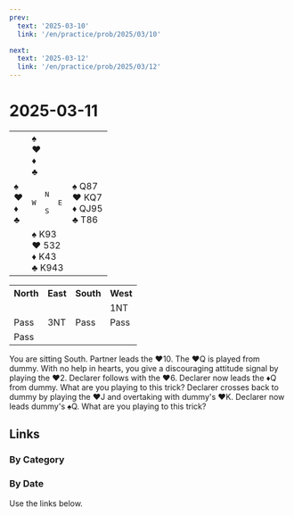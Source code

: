 ```yaml
---
prev:
  text: '2025-03-10'
  link: '/en/practice/prob/2025/03/10'

next:
  text: '2025-03-12'
  link: '/en/practice/prob/2025/03/12'
---
```


# 2025-03-11

<table class="deal">
	<tr>
		<td></td>
		<td>♠ <br>♥ <br>♦ <br>♣ </td>
		<td></td>
	</tr>
	<tr>
		<td>♠ <br>♥ <br>♦ <br>♣ </td>
		<td><pre>   N<br>W     E<br>   S</pre></td>
		<td>♠ Q87<br>♥ KQ7<br>♦ QJ95<br>♣ T86</td>
	</tr>
	<tr>
		<td></td>
		<td>♠ K93<br>♥ 532<br>♦ K43<br>♣ K943</td>
		<td></td>
	</tr>
</table>

<table class="auction">
	<tr>
		<th>North</th>
		<th>East</th>
		<th>South</th>
		<th>West</th>
	</tr>
	<tr>
		<td></td>
		<td></td>
		<td></td>
		<td>1NT</td>
	</tr>
	<tr>
		<td>Pass</td>
		<td>3NT</td>
		<td>Pass</td>
		<td>Pass</td>
	</tr>
	<tr>
		<td>Pass</td>
		<td></td>
		<td></td>
		<td></td>
	</tr>
</table>

You are sitting South. Partner leads the ♥10. The ♥Q is played from dummy. With no help in hearts, you give a discouraging attitude signal by playing the ♥2. Declarer follows with the ♥6. Declarer now leads the ♦Q from dummy. What are you playing to this trick? Declarer crosses back to dummy by playing the ♥J and overtaking with dummy's ♥K. Declarer now leads dummy's ♠Q. What are you playing to this trick?

## Links

[<Badge type="tip" text="Check Solution"/>](/en/learning/prob/2025/03/11)

### By Category

[<Badge type="tip" text="<--"/>](/en/practice/prob/2025/03/04)
[<Badge type="tip" text="Calendar"/>](/en/practice/calendar/2025/03)
[<Badge type="info" text="-->"/>](/en/practice/prob/2025/03/11#links)

### By Date

Use the links below.
